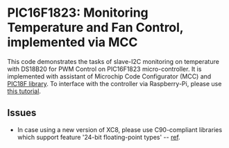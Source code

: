 # PIC16F1823: Monitoring Temperature and Fan Control, implemented via MCC

This code demonstrates the tasks of 
    slave-I2C monitoring on temperature with DS18B20 for PWM Control on PIC16F1823 micro-controller. 
It is implemented with assistant of Microchip Code Configurator (MCC) and 
    [PIC18F library](https://github.com/jrmcguire/DS18B20).
To interface with the controller via Raspberry-Pi, 
    please use [this tutorial](https://elinux.org/Interfacing_with_I2C_Devices).


## Issues

* In case using a new version of XC8, 
    please use C90-compliant libraries which support feature '24-bit floating-point types' -- 
    [ref](http://ww1.microchip.com/downloads/en/DeviceDoc/xc8-2.10-full-install-release-notes-PIC.pdf).
